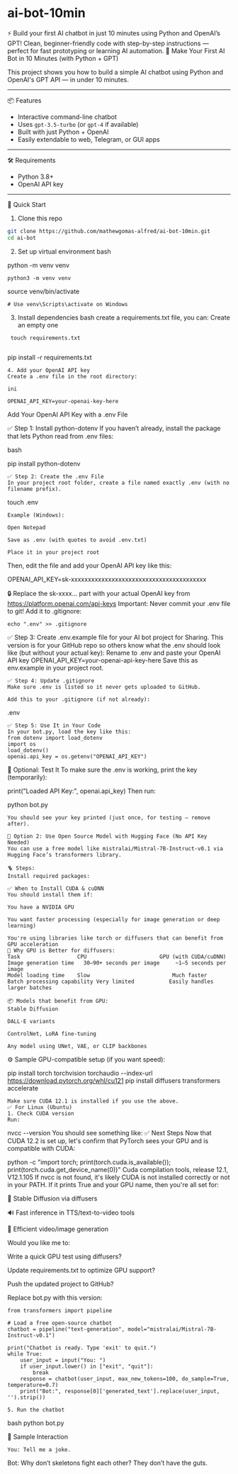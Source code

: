 # ai-bot-10min
⚡ Build your first AI chatbot in just 10 minutes using Python and OpenAI’s GPT! Clean, beginner-friendly code with step-by-step instructions — perfect for fast prototyping or learning AI automation.
 🤖 Make Your First AI Bot in 10 Minutes (with Python + GPT)

This project shows you how to build a simple AI chatbot using Python and OpenAI's GPT API — in under 10 minutes.

---

 📦 Features

- Interactive command-line chatbot
- Uses `gpt-3.5-turbo` (or `gpt-4` if available)
- Built with just Python + OpenAI
- Easily extendable to web, Telegram, or GUI apps

---

 🛠️ Requirements

- Python 3.8+
- OpenAI API key

---

 🚀 Quick Start

 1. Clone this repo

```bash
git clone https://github.com/mathewgomas-alfred/ai-bot-10min.git
cd ai-bot
```
2. Set up virtual environment
bash

python -m venv venv
```
python3 -m venv venv
```
source venv/bin/activate 
```
# Use venv\Scripts\activate on Windows

```
3. Install dependencies
bash
 create a requirements.txt file, you can: Create an empty one
```
 touch requirements.txt
 
```
pip install -r requirements.txt

```
4. Add your OpenAI API key
Create a .env file in the root directory:

ini

OPENAI_API_KEY=your-openai-key-here
```
Add Your OpenAI API Key with a .env File

✅ Step 1: Install python-dotenv
If you haven’t already, install the package that lets Python read from .env files:

bash

pip install python-dotenv

```
✅ Step 2: Create the .env File
In your project root folder, create a file named exactly .env (with no filename prefix).

```
touch .env

```
Example (Windows):

Open Notepad

Save as .env (with quotes to avoid .env.txt)

Place it in your project root

```
Then, edit the file and add your OpenAI API key like this:

OPENAI_API_KEY=sk-xxxxxxxxxxxxxxxxxxxxxxxxxxxxxxxxxxxxxxxx

🔒 Replace the sk-xxxx... part with your actual OpenAI key from https://platform.openai.com/api-keys
Important: Never commit your .env file to git! Add it to .gitignore:
```
echo ".env" >> .gitignore
```
✅ Step 3: Create .env.example file for your AI bot project for Sharing.
This version is for your GitHub repo so others know what the .env should look like (but without your actual key):
 Rename to .env and paste your OpenAI API key
OPENAI_API_KEY=your-openai-api-key-here
Save this as env.example in your project root.

```
✅ Step 4: Update .gitignore
Make sure .env is listed so it never gets uploaded to GitHub.

Add this to your .gitignore (if not already):
```
.env
```
✅ Step 5: Use It in Your Code
In your bot.py, load the key like this:
from dotenv import load_dotenv
import os
load_dotenv()
openai.api_key = os.getenv("OPENAI_API_KEY")
```
🧪 Optional: Test It
To make sure the .env is working, print the key (temporarily):

print("Loaded API Key:", openai.api_key)
Then run:

python bot.py
```
You should see your key printed (just once, for testing — remove after).

🔁 Option 2: Use Open Source Model with Hugging Face (No API Key Needed)
You can use a free model like mistralai/Mistral-7B-Instruct-v0.1 via Hugging Face’s transformers library.

🪜 Steps:
Install required packages:

✅ When to Install CUDA & cuDNN
You should install them if:

You have a NVIDIA GPU

You want faster processing (especially for image generation or deep learning)

You're using libraries like torch or diffusers that can benefit from GPU acceleration
🚀 Why GPU is Better for diffusers:
Task               	  CPU                   	GPU (with CUDA/cuDNN)
Image generation time	30–90+ seconds per image	 ~1–5 seconds per image
Model loading time	  Slow                      	Much faster
Batch processing capability	Very limited	       Easily handles larger batches

📦 Models that benefit from GPU:
Stable Diffusion

DALL·E variants

ControlNet, LoRA fine-tuning

Any model using UNet, VAE, or CLIP backbones
```
⚙️ Sample GPU-compatible setup (if you want speed):

pip install torch torchvision torchaudio --index-url https://download.pytorch.org/whl/cu121
pip install diffusers transformers accelerate
```
Make sure CUDA 12.1 is installed if you use the above.
✅ For Linux (Ubuntu)
1. Check CUDA version
Run:
```
nvcc --version
You should see something like:
✅ Next Steps
Now that CUDA 12.2 is set up, let's confirm that PyTorch sees your GPU and is compatible with CUDA:

python -c "import torch; print(torch.cuda.is_available()); print(torch.cuda.get_device_name(0))"
Cuda compilation tools, release 12.1, V12.1.105
If nvcc is not found, it's likely CUDA is not installed correctly or not in your PATH.
If it prints True and your GPU name, then you're all set for:

🚀 Stable Diffusion via diffusers

🔊 Fast inference in TTS/text-to-video tools

🎥 Efficient video/image generation

Would you like me to:

Write a quick GPU test using diffusers?

Update requirements.txt to optimize GPU support?

Push the updated project to GitHub?

Replace bot.py with this version:
```
from transformers import pipeline

# Load a free open-source chatbot
chatbot = pipeline("text-generation", model="mistralai/Mistral-7B-Instruct-v0.1")

print("Chatbot is ready. Type 'exit' to quit.")
while True:
    user_input = input("You: ")
    if user_input.lower() in ["exit", "quit"]:
        break
    response = chatbot(user_input, max_new_tokens=100, do_sample=True, temperature=0.7)
    print("Bot:", response[0]['generated_text'].replace(user_input, '').strip())
```
```
5. Run the chatbot
```
bash
python bot.py

🧠 Sample Interaction

```
You: Tell me a joke.
```
Bot: Why don’t skeletons fight each other? They don’t have the guts.
```
